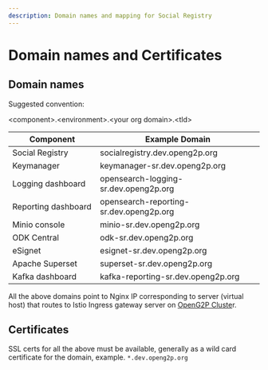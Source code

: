 ```yaml
---
description: Domain names and mapping for Social Registry
---
```


# Domain names and Certificates

## Domain names

Suggested convention:

\<component>.\<environment>.\<your org domain>.\<tld>



<table><thead><tr><th width="249">Component</th><th width="417">Example Domain</th></tr></thead><tbody><tr><td>Social Registry</td><td>socialregistry.dev.openg2p.org</td></tr><tr><td>Keymanager</td><td>keymanager-sr.dev.openg2p.org</td></tr><tr><td>Logging dashboard</td><td>opensearch-logging-sr.dev.openg2p.org</td></tr><tr><td>Reporting dashboard</td><td>opensearch-reporting-sr.dev.openg2p.org</td></tr><tr><td>Minio console</td><td>minio-sr.dev.openg2p.org</td></tr><tr><td>ODK Central</td><td>odk-sr.dev.openg2p.org</td></tr><tr><td>eSignet</td><td>esignet-sr.dev.openg2p.org</td></tr><tr><td>Apache Superset</td><td>superset-sr.dev.openg2p.org</td></tr><tr><td>Kafka dashboard</td><td>kafka-reporting-sr.dev.openg2p.org</td></tr></tbody></table>

All the above domains point to Nginx IP corresponding to server (virtual host) that routes to Istio Ingress gateway server on [OpenG2P Cluste](../../deployment/base-infrastructure/openg2p-cluster/)r.&#x20;

## Certificates

SSL certs for all the above must be available, generally as a wild card certificate for the domain, example. `*.dev.openg2p.org`
